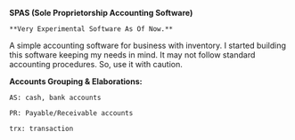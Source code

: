 **SPAS (Sole Proprietorship Accounting Software)**

`**Very Experimental Software As Of Now.**`

A simple accounting software for business with inventory.
I started building this software keeping my needs in mind.
It may not follow standard accounting procedures.
So, use it with caution.


**Accounts Grouping & Elaborations:**

`AS: cash, bank accounts`

`PR: Payable/Receivable accounts`

`trx: transaction`
